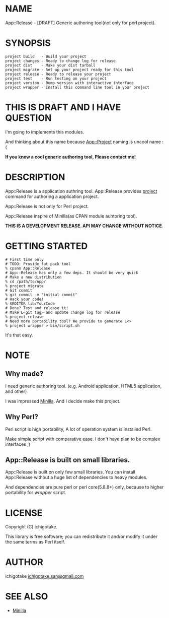 # NAME

App::Release - \[DRAFT\] Generic authoring tool(not only for perl project).

# SYNOPSIS

    project build   - Build your project
    project changes - Ready to change log for release
    project dist    - Make your dist tarball
    project migrate - Set up your project ready for this tool
    project release - Ready to release your project
    project test    - Run testing on your project
    project version - Bump version with interactive interface
    project wrapper - Install this command line tool in your project

# THIS IS DRAFT AND I HAVE QUESTION

I'm going to implements this modules.

And thinking about this name because [App::Project](http://search.cpan.org/perldoc?App::Project) naming is uncool name :(

__If you know a cool generic authoring tool, Please contact me!__

# DESCRIPTION

App::Release is a application authring tool. App::Release provides [project](http://search.cpan.org/perldoc?project) command for authoring a application project.

App::Release is not only for Perl project.

App::Release inspire of Minilla(as CPAN module auhtoring tool).

__THIS IS A DEVELOPMENT RELEASE. API MAY CHANGE WITHOUT NOTICE__.

# GETTING STARTED

    # First time only
    # TODO: Provide fat pack tool
    % cpanm App::Release
    # App::Release has only a few deps. It should be very quick
    # Make a new distribution
    % cd /path/to/App/
    % project migrate
    # Git commit
    % git commit -m "initial commit"
    # Hack your code!
    % $EDITOR lib/YourCode
    # Done? Test and release it!
    # Make L<git tag> and update change log for release
    % project release
    # Need more portability tool? We provide to generate L<>
    % project wrapper > bin/script.sh



It's that easy.

# NOTE

## Why made?

I need generic authoring tool. (e.g. Android application, HTML5 application, and other)

I was impressed [Minilla](http://search.cpan.org/perldoc?Minilla). And I decide make this project.

## Why Perl?

Perl script is high portability, A lot of operation system is installed Perl. 

Make simple script with comparative ease. I don't have plan to be complex interfaces ;)

## App::Release is built on small libraries.

App::Release is built on only few small libraries. You can install App::Release without a huge list of dependencies to heavy modules.

And dependencies are pure perl or perl core(5.8.8+) only, because to higher portability for _wrapper_ script.

# LICENSE

Copyright (C) ichigotake.

This library is free software; you can redistribute it and/or modify
it under the same terms as Perl itself.

# AUTHOR

ichigotake <ichigotake.san@gmail.com>

# SEE ALSO

- [Minilla](http://search.cpan.org/perldoc?Minilla)

